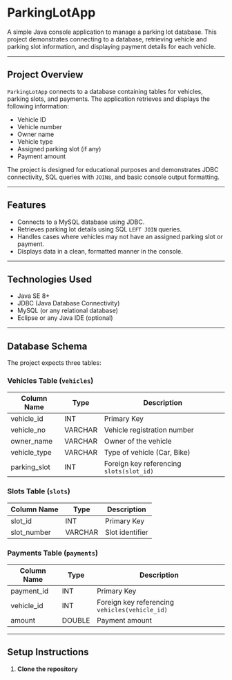 # ParkingLotApp

A simple Java console application to manage a parking lot database. This project demonstrates connecting to a database, retrieving vehicle and parking slot information, and displaying payment details for each vehicle.

---


## Project Overview
`ParkingLotApp` connects to a database containing tables for vehicles, parking slots, and payments. The application retrieves and displays the following information:

- Vehicle ID
- Vehicle number
- Owner name
- Vehicle type
- Assigned parking slot (if any)
- Payment amount

The project is designed for educational purposes and demonstrates JDBC connectivity, SQL queries with `JOIN`s, and basic console output formatting.

---

## Features
- Connects to a MySQL database using JDBC.
- Retrieves parking lot details using SQL `LEFT JOIN` queries.
- Handles cases where vehicles may not have an assigned parking slot or payment.
- Displays data in a clean, formatted manner in the console.

---

## Technologies Used
- Java SE 8+
- JDBC (Java Database Connectivity)
- MySQL (or any relational database)
- Eclipse or any Java IDE (optional)

---

## Database Schema
The project expects three tables:

### Vehicles Table (`vehicles`)
| Column Name     | Type         | Description                |
|-----------------|-------------|----------------------------|
| vehicle_id      | INT         | Primary Key                |
| vehicle_no      | VARCHAR     | Vehicle registration number|
| owner_name      | VARCHAR     | Owner of the vehicle       |
| vehicle_type    | VARCHAR     | Type of vehicle (Car, Bike)|
| parking_slot    | INT         | Foreign key referencing `slots(slot_id)` |

### Slots Table (`slots`)
| Column Name | Type | Description           |
|-------------|------|----------------------|
| slot_id     | INT  | Primary Key          |
| slot_number | VARCHAR | Slot identifier    |

### Payments Table (`payments`)
| Column Name | Type | Description           |
|-------------|------|----------------------|
| payment_id  | INT  | Primary Key          |
| vehicle_id  | INT  | Foreign key referencing `vehicles(vehicle_id)` |
| amount      | DOUBLE | Payment amount       |

---

## Setup Instructions

1. **Clone the repository**
```bash

